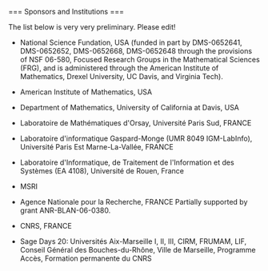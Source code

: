 === Sponsors and Institutions ===

The list below is very very preliminary. Please edit!

 * National Science Fundation, USA (funded in part by DMS-0652641, DMS-0652652, DMS-0652668, DMS-0652648 through the provisions of NSF 06-580, Focused Research Groups in the Mathematical Sciences (FRG), and is administered through the American Institute of Mathematics, Drexel University, UC Davis, and Virginia Tech).

 * American Institute of Mathematics, USA

 * Department of Mathematics, University of California at Davis, USA

 * Laboratoire de Mathématiques d'Orsay, Université Paris Sud, FRANCE

 * Laboratoire d'informatique Gaspard-Monge (UMR 8049 IGM-LabInfo), Université Paris Est Marne-La-Vallée, FRANCE

 * Laboratoire d'Informatique, de Traitement de l'Information
  et des Systèmes (EA 4108), Université de Rouen, France

 * MSRI

 * Agence Nationale pour la Recherche, FRANCE
   Partially supported by grant ANR-BLAN-06-0380.

 * CNRS, FRANCE

 * Sage Days 20: Universités Aix-Marseille I, II, III, CIRM, FRUMAM,
   LIF, Conseil Général des Bouches-du-Rhône, Ville de Marseille,
   Programme Accès, Formation permanente du CNRS
